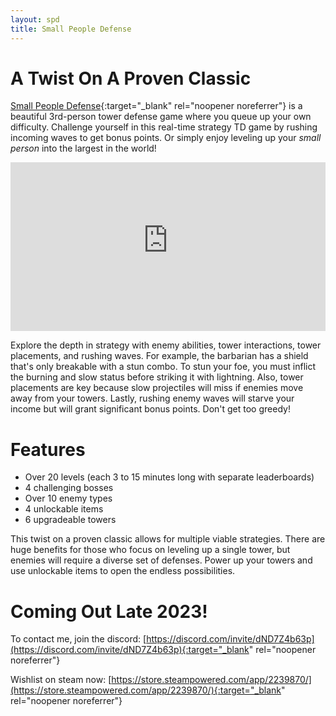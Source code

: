 ```yaml
---
layout: spd
title: Small People Defense
---
```


# A Twist On A Proven Classic

[Small People Defense](https://store.steampowered.com/app/2239870/){:target="_blank" rel="noopener noreferrer"} is a beautiful 3rd-person tower defense game where you queue up your own difficulty. Challenge yourself in this real-time strategy TD game by rushing incoming waves to get bonus points. Or simply enjoy leveling up your *small person* into the largest in the world!

<iframe width="100%" height="270" src="https://cdn.akamai.steamstatic.com/steam/apps/256921850/movie480_vp9.webm" frameborder="0" allowfullscreen></iframe>

Explore the depth in strategy with enemy abilities, tower interactions, tower placements, and rushing waves. For example, the barbarian has a shield that's only breakable with a stun combo. To stun your foe, you must inflict the burning and slow status before striking it with lightning. Also, tower placements are key because slow projectiles will miss if enemies move away from your towers. Lastly, rushing enemy waves will starve your income but will grant significant bonus points. Don't get too greedy!

# Features

* Over 20 levels (each 3 to 15 minutes long with separate leaderboards)
* 4 challenging bosses
* Over 10 enemy types
* 4 unlockable items
* 6 upgradeable towers

This twist on a proven classic allows for multiple viable strategies. There are huge benefits for those who focus on leveling up a single tower, but enemies will require a diverse set of defenses. Power up your towers and use unlockable items to open the endless possibilities. 

# Coming Out Late 2023!

To contact me, join the discord: [https://discord.com/invite/dND7Z4b63p](https://discord.com/invite/dND7Z4b63p){:target="_blank" rel="noopener noreferrer"}

Wishlist on steam now: [https://store.steampowered.com/app/2239870/](https://store.steampowered.com/app/2239870/){:target="_blank" rel="noopener noreferrer"}
